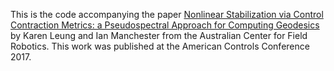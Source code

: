 This is the code accompanying the paper [Nonlinear Stabilization via Control Contraction Metrics: a
Pseudospectral Approach for Computing Geodesics](https://arxiv.org/pdf/1607.04340.pdf) by Karen Leung and Ian Manchester from the Australian Center for Field Robotics. This work was published at the American Controls Conference 2017.